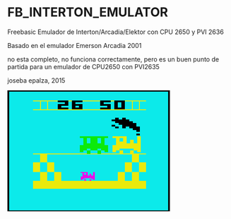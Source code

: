 # FB_INTERTON_EMULATOR
Freebasic Emulador de Interton/Arcadia/Elektor con CPU 2650 y PVI 2636

Basado en el emulador Emerson Arcadia 2001

no esta completo, no funciona correctamente, pero es un buen punto de partida para un emulador de CPU2650 con PVI2635

joseba epalza, 2015

![Imagen fb_intertonr](https://github.com/jepalza/FB_INTERTON_EMULATOR/blob/main/fb_interton.png)
